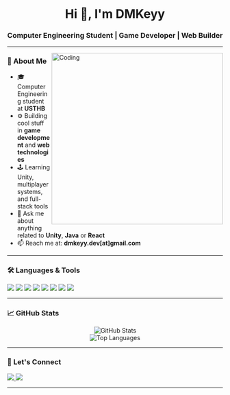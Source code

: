 <h1 align="center">Hi 👋, I'm DMKeyy</h1>
<h3 align="center">Computer Engineering Student | Game Developer | Web Builder</h3>

---

<img align="right" alt="Coding" width="400" src="https://media.tenor.com/GfSX-u7VGM4AAAAM/coding.gif" />

### 🧠 About Me

- 🎓 Computer Engineering student at **USTHB**
- ⚙️ Building cool stuff in **game development** and **web technologies**
- 🕹️  Learning Unity, multiplayer systems, and full-stack tools
- 💬 Ask me about anything related to **Unity**, **Java** or **React**
- 📫 Reach me at: **dmkeyy.dev[at]gmail.com**

---

### 🛠️ Languages & Tools

<p align="left">
  <img src="https://img.shields.io/badge/Java-ED8B00?style=for-the-badge&logo=openjdk&logoColor=white"/>
  <img src="https://img.shields.io/badge/Python-3776AB?style=for-the-badge&logo=python&logoColor=white"/>
  <img src="https://img.shields.io/badge/Unity-000000?style=for-the-badge&logo=unity&logoColor=white"/>
  <img src="https://img.shields.io/badge/MySQL-005C84?style=for-the-badge&logo=mysql&logoColor=white"/>
  <img src="https://img.shields.io/badge/JavaScript-F7DF1E?style=for-the-badge&logo=javascript&logoColor=black"/>
  <img src="https://img.shields.io/badge/React-20232A?style=for-the-badge&logo=react&logoColor=61DAFB"/>
  <img src="https://img.shields.io/badge/HTML5-E34F26?style=for-the-badge&logo=html5&logoColor=white"/>
  <img src="https://img.shields.io/badge/CSS3-1572B6?style=for-the-badge&logo=css3&logoColor=white"/>
</p>

---

### 📈 GitHub Stats

<p align="center">
  <img src="https://github-readme-stats.vercel.app/api?username=DMKeyy&show_icons=true&theme=radical" alt="GitHub Stats"/>  
  <br>
  <img src="https://github-readme-stats.vercel.app/api/top-langs/?username=DMKeyy&layout=compact&theme=radical" alt="Top Languages"/>
</p>

---

### 🔗 Let's Connect

<p align="left">
  <a href="https://linkedin.com/in/dmkeyy" target="_blank">
    <img src="https://img.shields.io/badge/LinkedIn-blue?style=for-the-badge&logo=linkedin&logoColor=white"/>
  </a>
  <a href="mailto:dmkeyy.dev@gmail.com">
    <img src="https://img.shields.io/badge/Gmail-D14836?style=for-the-badge&logo=gmail&logoColor=white"/>
  </a>
</p>

---

